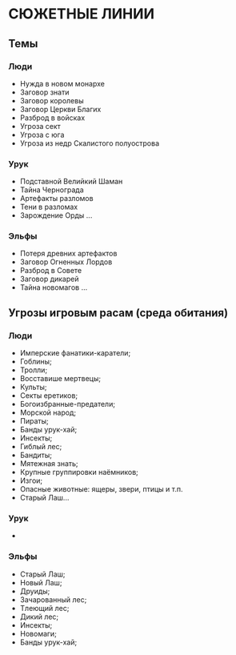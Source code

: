 ﻿# СЮЖЕТНЫЕ ЛИНИИ

## Темы

### Люди
* Нужда в новом монархе
* Заговор знати
* Заговор королевы
* Заговор Церкви Благих
* Разброд в войсках
* Угроза сект
* Угроза с юга
* Угроза из недр Скалистого полуострова

### Урук
* Подставной Велийкий Шаман
* Тайна Чернограда
* Артефакты разломов
* Тени в разломах
* Зарождение Орды
...

### Эльфы
* Потеря древних артефактов
* Заговор Огненных Лордов
* Разброд в Совете
* Заговор дикарей
* Тайна новомагов
...

## Угрозы игровым расам (среда обитания)

### Люди
* Имперские фанатики-каратели;
* Гоблины;
* Тролли;
* Восставише мертвецы;
* Культы;
* Секты еретиков;
* Богоизбранные-предатели;
* Морской народ;
* Пираты;
* Банды урук-хай;
* Инсекты;
* Гиблый лес;
* Бандиты;
* Мятежная знать;
* Крупные группировки наёмников;
* Изгои;
* Опасные животные: ящеры, звери, птицы и т.п.
* Старый Лаш...

### Урук
* 

### Эльфы
* Старый Лаш;
* Новый Лаш;
* Друиды;
* Зачарованный лес;
* Тлеющий лес;
* Дикий лес;
* Инсекты;
* Новомаги;
* Банды урук-хай;
